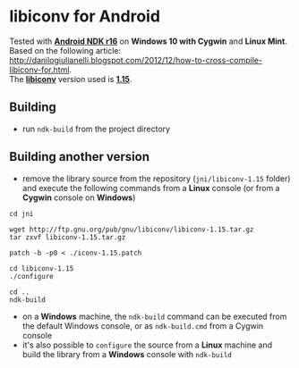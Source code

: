 # libiconv for Android

Tested with [**Android NDK r16**](https://developer.android.com/ndk/downloads) on **Windows 10 with Cygwin** and **Linux Mint**.  
Based on the following article: http://danilogiulianelli.blogspot.com/2012/12/how-to-cross-compile-libiconv-for.html.  
The [**libiconv**](https://www.gnu.org/software/libiconv) version used is [**1.15**](http://ftp.gnu.org/pub/gnu/libiconv/libiconv-1.15.tar.gz).

## Building

- run `ndk-build` from the project directory

## Building another version

- remove the library source from the repository (`jni/libiconv-1.15` folder) and execute the following commands from a **Linux** console (or from a **Cygwin** console on **Windows**)

```
cd jni

wget http://ftp.gnu.org/pub/gnu/libiconv/libiconv-1.15.tar.gz
tar zxvf libiconv-1.15.tar.gz

patch -b -p0 < ./iconv-1.15.patch

cd libiconv-1.15
./configure

cd ..
ndk-build
```

- on a **Windows** machine, the `ndk-build` command can be executed from the default Windows console, or as `ndk-build.cmd` from a Cygwin console
- it's also possible to `configure` the source from a **Linux** machine and build the library from a **Windows** console with `ndk-build`
